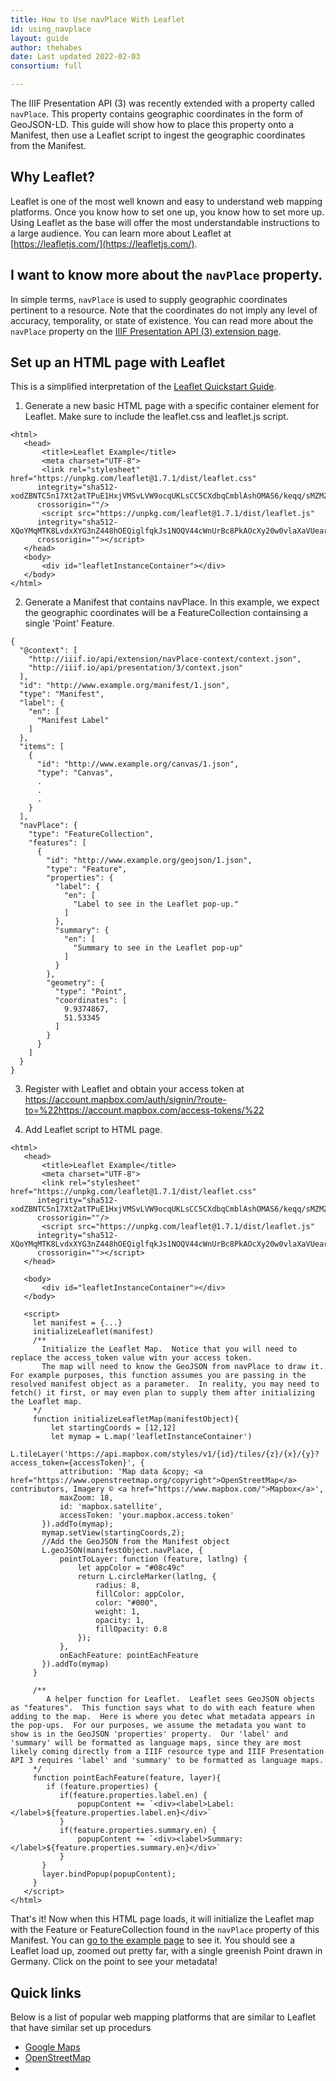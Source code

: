 ```yaml
---
title: How to Use navPlace With Leaflet
id: using_navplace
layout: guide
author: thehabes
date: Last updated 2022-02-03
consortium: full

---
```


The IIIF Presentation API (3) was recently extended with a property called `navPlace`. This property contains geographic coordinates in the form of GeoJSON-LD. This guide will show how to place this property onto a Manifest, then use a Leaflet script to ingest the geographic coordinates from the Manifest.  

## Why Leaflet?
Leaflet is one of the most well known and easy to understand web mapping platforms. Once you know how to set one up, you know how to set more up.  Using Leaflet as the base will offer the most understandable instructions to a large audience.  You can learn more about Leaflet at [https://leafletjs.com/](https://leafletjs.com/).

## I want to know more about the `navPlace` property.
In simple terms, `navPlace` is used to supply geographic coordinates pertinent to a resource. Note that the coordinates do not imply any level of accuracy, temporality, or state of existence. You can read more about the `navPlace` property on the [IIIF Presentation API (3) extension page](https://iiif.io/api/extension/navplace/).

## Set up an HTML page with Leaflet
This is a simplified interpretation of the [Leaflet Quickstart Guide](https://leafletjs.com/examples/quick-start/).

1. Generate a new basic HTML page with a specific container element for Leaflet.  Make sure to include the leaflet.css and leaflet.js script.
 ```
<html>
    <head>
        <title>Leaflet Example</title>
        <meta charset="UTF-8">
        <link rel="stylesheet" href="https://unpkg.com/leaflet@1.7.1/dist/leaflet.css"
       integrity="sha512-xodZBNTC5n17Xt2atTPuE1HxjVMSvLVW9ocqUKLsCC5CXdbqCmblAshOMAS6/keqq/sMZMZ19scR4PsZChSR7A=="
       crossorigin=""/>
        <script src="https://unpkg.com/leaflet@1.7.1/dist/leaflet.js"
       integrity="sha512-XQoYMqMTK8LvdxXYG3nZ448hOEQiglfqkJs1NOQV44cWnUrBc8PkAOcXy20w0vlaXaVUearIOBhiXZ5V3ynxwA=="
       crossorigin=""></script>
    </head>
    <body>
        <div id="leafletInstanceContainer"></div>
    </body>
</html>
```

2. Generate a Manifest that contains navPlace.  In this example, we expect the geographic coordinates will be a FeatureCollection containsing a single 'Point' Feature.  
```
{
  "@context": [
    "http://iiif.io/api/extension/navPlace-context/context.json",
    "http://iiif.io/api/presentation/3/context.json"
  ],
  "id": "http://www.example.org/manifest/1.json",
  "type": "Manifest",
  "label": {
    "en": [
      "Manifest Label"
    ]
  },
  "items": [
    {
      "id": "http://www.example.org/canvas/1.json",
      "type": "Canvas",
      .
      .
      .
    }
  ],
  "navPlace": {
    "type": "FeatureCollection",
    "features": [
      {
        "id": "http://www.example.org/geojson/1.json",
        "type": "Feature",
        "properties": {
          "label": {
            "en": [
              "Label to see in the Leaflet pop-up."
            ]
          },
          "summary": {
            "en": [
              "Summary to see in the Leaflet pop-up"
            ]
          }
        },
        "geometry": {
          "type": "Point",
          "coordinates": [
            9.9374867,
            51.53345
          ]
        }
      }
    ]
  }
}
```

3. Register with Leaflet and obtain your access token at https://account.mapbox.com/auth/signin/?route-to=%22https://account.mapbox.com/access-tokens/%22

4. Add Leaflet script to HTML page.
 ```
<html>
    <head>
        <title>Leaflet Example</title>
        <meta charset="UTF-8">
        <link rel="stylesheet" href="https://unpkg.com/leaflet@1.7.1/dist/leaflet.css"
       integrity="sha512-xodZBNTC5n17Xt2atTPuE1HxjVMSvLVW9ocqUKLsCC5CXdbqCmblAshOMAS6/keqq/sMZMZ19scR4PsZChSR7A=="
       crossorigin=""/>
        <script src="https://unpkg.com/leaflet@1.7.1/dist/leaflet.js"
       integrity="sha512-XQoYMqMTK8LvdxXYG3nZ448hOEQiglfqkJs1NOQV44cWnUrBc8PkAOcXy20w0vlaXaVUearIOBhiXZ5V3ynxwA=="
       crossorigin=""></script>
    </head>
    
    <body>
        <div id="leafletInstanceContainer"></div>
    </body>
    
    <script>
      let manifest = {...}
      initializeLeaflet(manifest)
      /**
        Initialize the Leaflet Map.  Notice that you will need to replace the access_token value witn your access token.
        The map will need to know the GeoJSON from navPlace to draw it. For example purposes, this function assumes you are passing in the resolved manifest object as a parameter.  In reality, you may need to fetch() it first, or may even plan to supply them after initializing the Leaflet map.
      */
      function initializeLeafletMap(manifestObject){
          let startingCoords = [12,12]
          let mymap = L.map('leafletInstanceContainer')
          L.tileLayer('https://api.mapbox.com/styles/v1/{id}/tiles/{z}/{x}/{y}?access_token={accessToken}', {
            attribution: 'Map data &copy; <a href="https://www.openstreetmap.org/copyright">OpenStreetMap</a> contributors, Imagery © <a href="https://www.mapbox.com/">Mapbox</a>',
            maxZoom: 18,
            id: 'mapbox.satellite',
            accessToken: 'your.mapbox.access.token'
        }).addTo(mymap);
        mymap.setView(startingCoords,2);
        //Add the GeoJSON from the Manifest object
        L.geoJSON(manifestObject.navPlace, {
            pointToLayer: function (feature, latlng) {
                let appColor = "#08c49c"
                return L.circleMarker(latlng, {
                    radius: 8,
                    fillColor: appColor,
                    color: "#000",
                    weight: 1,
                    opacity: 1,
                    fillOpacity: 0.8
                });
            },
            onEachFeature: pointEachFeature
        }).addTo(mymap)
      }

      /**
         A helper function for Leaflet.  Leaflet sees GeoJSON objects as "features".  This function says what to do with each feature when adding to the map.  Here is where you detec what metadata appears in the pop-ups.  For our purposes, we assume the metadata you want to show is in the GeoJSON 'properties' property.  Our 'label' and 'summary' will be formatted as language maps, since they are most likely coming directly from a IIIF resource type and IIIF Presentation API 3 requires 'label' and 'summary' to be formatted as language maps.
      */
      function pointEachFeature(feature, layer){
         if (feature.properties) {
            if(feature.properties.label.en) {
                popupContent += `<div><label>Label:</label>${feature.properties.label.en}</div>`
            }
            if(feature.properties.summary.en) {
                popupContent += `<div><label>Summary:</label>${feature.properties.summary.en}</div>`
            }
        }
        layer.bindPopup(popupContent);
      }
    </script>
</html>

 ```

That's it!  Now when this HTML page loads, it will initialize the Leaflet map with the Feature or FeatureCollection found in the `navPlace` property of this Manifest. You can [go to the example page](/example.html) to see it.  You should see a Leaflet load up, zoomed out pretty far, with a single greenish Point drawn in Germany. Click on the point to see your metadata!

## Quick links
Below is a list of popular web mapping platforms that are similar to Leaflet that have similar set up procedurs

 * [Google Maps](https://projectmirador.org/)
 * [OpenStreetMap](https://www.google.com)
 * 

